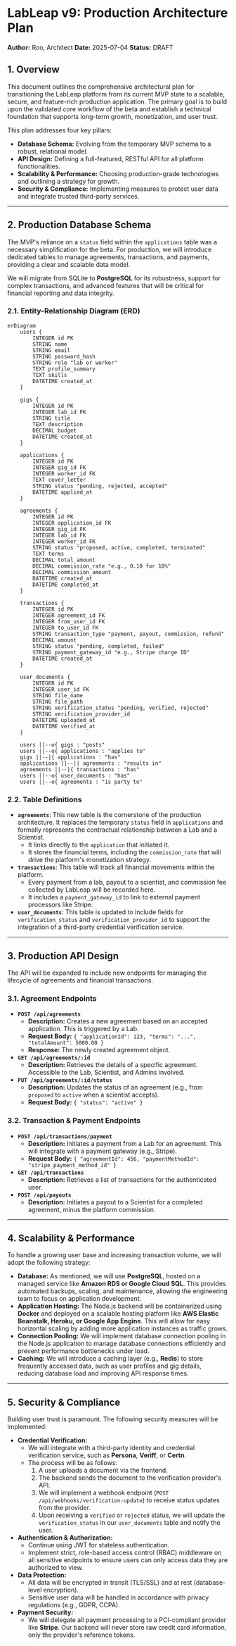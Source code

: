 # LabLeap v9: Production Architecture Plan

**Author:** Roo, Architect
**Date:** 2025-07-04
**Status:** DRAFT

## 1. Overview

This document outlines the comprehensive architectural plan for transitioning the LabLeap platform from its current MVP state to a scalable, secure, and feature-rich production application. The primary goal is to build upon the validated core workflow of the beta and establish a technical foundation that supports long-term growth, monetization, and user trust.

This plan addresses four key pillars:
*   **Database Schema:** Evolving from the temporary MVP schema to a robust, relational model.
*   **API Design:** Defining a full-featured, RESTful API for all platform functionalities.
*   **Scalability & Performance:** Choosing production-grade technologies and outlining a strategy for growth.
*   **Security & Compliance:** Implementing measures to protect user data and integrate trusted third-party services.

---

## 2. Production Database Schema

The MVP's reliance on a `status` field within the `applications` table was a necessary simplification for the beta. For production, we will introduce dedicated tables to manage agreements, transactions, and payments, providing a clear and scalable data model.

We will migrate from SQLite to **PostgreSQL** for its robustness, support for complex transactions, and advanced features that will be critical for financial reporting and data integrity.

### 2.1. Entity-Relationship Diagram (ERD)

```mermaid
erDiagram
    users {
        INTEGER id PK
        STRING name
        STRING email
        STRING password_hash
        STRING role "lab or worker"
        TEXT profile_summary
        TEXT skills
        DATETIME created_at
    }

    gigs {
        INTEGER id PK
        INTEGER lab_id FK
        STRING title
        TEXT description
        DECIMAL budget
        DATETIME created_at
    }

    applications {
        INTEGER id PK
        INTEGER gig_id FK
        INTEGER worker_id FK
        TEXT cover_letter
        STRING status "pending, rejected, accepted"
        DATETIME applied_at
    }

    agreements {
        INTEGER id PK
        INTEGER application_id FK
        INTEGER gig_id FK
        INTEGER lab_id FK
        INTEGER worker_id FK
        STRING status "proposed, active, completed, terminated"
        TEXT terms
        DECIMAL total_amount
        DECIMAL commission_rate "e.g., 0.10 for 10%"
        DECIMAL commission_amount
        DATETIME created_at
        DATETIME completed_at
    }

    transactions {
        INTEGER id PK
        INTEGER agreement_id FK
        INTEGER from_user_id FK
        INTEGER to_user_id FK
        STRING transaction_type "payment, payout, commission, refund"
        DECIMAL amount
        STRING status "pending, completed, failed"
        STRING payment_gateway_id "e.g., Stripe charge ID"
        DATETIME created_at
    }

    user_documents {
        INTEGER id PK
        INTEGER user_id FK
        STRING file_name
        STRING file_path
        STRING verification_status "pending, verified, rejected"
        STRING verification_provider_id
        DATETIME uploaded_at
        DATETIME verified_at
    }

    users ||--o{ gigs : "posts"
    users ||--o{ applications : "applies to"
    gigs ||--|{ applications : "has"
    applications ||--|| agreements : "results in"
    agreements ||--|{ transactions : "has"
    users ||--o{ user_documents : "has"
    users ||--o{ agreements : "is party to"
```

### 2.2. Table Definitions

*   **`agreements`**: This new table is the cornerstone of the production architecture. It replaces the temporary `status` field in `applications` and formally represents the contractual relationship between a Lab and a Scientist.
    *   It links directly to the `application` that initiated it.
    *   It stores the financial terms, including the `commission_rate` that will drive the platform's monetization strategy.
*   **`transactions`**: This table will track all financial movements within the platform.
    *   Every payment from a lab, payout to a scientist, and commission fee collected by LabLeap will be recorded here.
    *   It includes a `payment_gateway_id` to link to external payment processors like Stripe.
*   **`user_documents`**: This table is updated to include fields for `verification_status` and `verification_provider_id` to support the integration of a third-party credential verification service.

---

## 3. Production API Design

The API will be expanded to include new endpoints for managing the lifecycle of agreements and financial transactions.

### 3.1. Agreement Endpoints

*   **`POST /api/agreements`**
    *   **Description:** Creates a new agreement based on an accepted application. This is triggered by a Lab.
    *   **Request Body:** `{ "applicationId": 123, "terms": "...", "totalAmount": 5000.00 }`
    *   **Response:** The newly created agreement object.
*   **`GET /api/agreements/:id`**
    *   **Description:** Retrieves the details of a specific agreement. Accessible to the Lab, Scientist, and Admins involved.
*   **`PUT /api/agreements/:id/status`**
    *   **Description:** Updates the status of an agreement (e.g., from `proposed` to `active` when a scientist accepts).
    *   **Request Body:** `{ "status": "active" }`

### 3.2. Transaction & Payment Endpoints

*   **`POST /api/transactions/payment`**
    *   **Description:** Initiates a payment from a Lab for an agreement. This will integrate with a payment gateway (e.g., Stripe).
    *   **Request Body:** `{ "agreementId": 456, "paymentMethodId": "stripe_payment_method_id" }`
*   **`GET /api/transactions`**
    *   **Description:** Retrieves a list of transactions for the authenticated user.
*   **`POST /api/payouts`**
    *   **Description:** Initiates a payout to a Scientist for a completed agreement, minus the platform commission.

---

## 4. Scalability & Performance

To handle a growing user base and increasing transaction volume, we will adopt the following strategy:

*   **Database:** As mentioned, we will use **PostgreSQL**, hosted on a managed service like **Amazon RDS or Google Cloud SQL**. This provides automated backups, scaling, and maintenance, allowing the engineering team to focus on application development.
*   **Application Hosting:** The Node.js backend will be containerized using **Docker** and deployed on a scalable hosting platform like **AWS Elastic Beanstalk, Heroku, or Google App Engine**. This will allow for easy horizontal scaling by adding more application instances as traffic grows.
*   **Connection Pooling:** We will implement database connection pooling in the Node.js application to manage database connections efficiently and prevent performance bottlenecks under load.
*   **Caching:** We will introduce a caching layer (e.g., **Redis**) to store frequently accessed data, such as user profiles and gig details, reducing database load and improving API response times.

---

## 5. Security & Compliance

Building user trust is paramount. The following security measures will be implemented:

*   **Credential Verification:**
    *   We will integrate with a third-party identity and credential verification service, such as **Persona**, **Veriff**, or **Certn**.
    *   The process will be as follows:
        1.  A user uploads a document via the frontend.
        2.  The backend sends the document to the verification provider's API.
        3.  We will implement a webhook endpoint (`POST /api/webhooks/verification-update`) to receive status updates from the provider.
        4.  Upon receiving a `verified` or `rejected` status, we will update the `verification_status` in our `user_documents` table and notify the user.
*   **Authentication & Authorization:**
    *   Continue using JWT for stateless authentication.
    *   Implement strict, role-based access control (RBAC) middleware on all sensitive endpoints to ensure users can only access data they are authorized to view.
*   **Data Protection:**
    *   All data will be encrypted in transit (TLS/SSL) and at rest (database-level encryption).
    *   Sensitive user data will be handled in accordance with privacy regulations (e.g., GDPR, CCPA).
*   **Payment Security:**
    *   We will delegate all payment processing to a PCI-compliant provider like **Stripe**. Our backend will never store raw credit card information, only the provider's reference tokens.